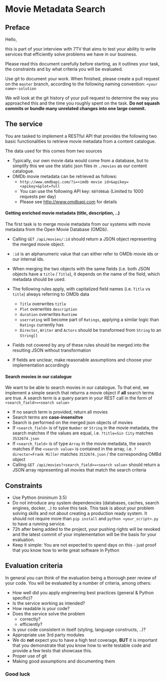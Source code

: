 # Movie Metadata Search

## Preface

Hello,

this is part of your interview with 7TV that aims to test your ability to write services that efficiently solve problems we have in our business.

Please read this document carefully before starting, as it outlines your task, the constraints and by what criteria you will be evaluated.

Use git to document your work. When finished, please create a pull request on the `master` branch, according to the following naming convention: `<your name>-solution`

We will look at the git history of your pull request to determine the way you approached this and the time you roughly spent on the task.  **Do not squash commits or bundle many unrelated changes into one large commit.**

## The service

You are tasked to implement a RESTful API that provides the following two basic functionalities to retrieve movie metadata from a content catalogue.

The data used for this comes from two sources
- Typically, our own movie data would come from a database, but to simplify this we use the static json files in `./movies` as our content catalogue.
- OMDb movie metadata can be retrieved as follows:
    - `http://www.omdbapi.com/?i=<imdb movie id>&apikey=<apikey>&plot=full`
    - You can use the following API key: `68fd98ab` (Limited to 1000 requests per day)
    - Please see http://www.omdbapi.com for details

#### Getting enriched movie metadata (title, description, ..) 

The first task is to merge movie metadata from our systems with movie metadata from the Open Movie Database (OMDb).

- Calling `GET /api/movies/:id` should return a JSON object representing the merged movie object.
- `:id` is an alphanumeric value that can either refer to OMDb movie ids or our internal ids.
- When merging the two objects with the same fields (i.e. both JSON objects have a `title` / `Title`), it depends on the name of the field, which metadata should be used.
- The following rules apply, with capitalized field names (i.e. `Title` vs `title`) always referring to OMDb data
    - `Title` overwrites `title`
    - `Plot` overwrites `description`
    - `duration` overwrites `Runtime`
    - `userrating` will become part of `Ratings`, applying a similar logic than `Ratings` currently has
    - `Director`, `Writer` and `Actors` should be transformed from `String` to an `String[]`
    
- Fields not covered by any of these rules should be merged into the resulting JSON without transformation
- If fields are unclear, make reasonable assumptions and choose your implementation accordingly

#### Search movies in our catalogue

We want to be able to search movies in our catalogue. To that end, we implement a simple search that returns a movie object if **all** search terms are true. A search term is a query param in your REST call in the form of `<search_field>=<search value>`

- If no search term is provided, return all movies
- Search terms are **case-insensitve**
- Search is performed on the merged json objects of movies
- If `<search_field>` is of type `Number` or `String` in the movie metadata, the search matches if the values are equal, i.e. `?title=Sin City` matches `3532674.json`
- If `<search_field>` is of type `Array` in the movie metadata, the search matches if the `<search value>` is contained in the array, i.e. `?director=Frank Miller` matches `3532674.json` / the corresponding OMBd object
- Calling `GET /api/movies?<search_field>=<search value>` should return a JSON array representing all movies that match the search criteria

## Constraints

- Use Python (minimum 3.5)
- Do not introduce any system dependencies (databases, caches, search engines, docker, ..) to solve this task. This task is about your problem solving skills and not about creating a production ready system. It should not require more than `pip install` and `python <your_script>.py` to have a running service.
- 72h after being added to the project, your pushing rights will be revoked and the latest commit of your implementation will be the basis for your evaluation.
- Keep it simple: You are not expected to spend days on this - just proof that you know how to write great software in Python

## Evaluation criteria

In general you can think of the evaluation being a thorough peer review of your code. 
You will be evaluated by a number of criteria, among others:

- How well did you apply engineering best practices (general & Python specific)?
- Is the service working as intended?
- How readable is your code?
- Does the service solve the problem
    - correctly?
    - efficiently?
- Is your code consistent in itself (styling, language constructs, ..)?
- Appropriate use 3rd party modules
- We do **not** expect you to have a high test coverage, **BUT** it is important that you demonstrate that you know how to write testable code and provide a few tests that showcase this.
- Proper use of git
- Making good assumptions and documenting them


### Good luck
